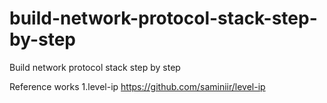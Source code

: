 # build-network-protocol-stack-step-by-step
Build network protocol stack step by step

Reference works
1.level-ip  https://github.com/saminiir/level-ip
